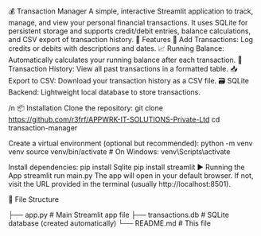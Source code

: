 💰 Transaction Manager
A simple, interactive Streamlit application to track, manage, and view your personal financial transactions. It uses SQLite for persistent storage and supports credit/debit entries, balance calculations, and CSV export of transaction history.
🚀 Features
💸 Add Transactions: Log credits or debits with descriptions and dates.
📈 Running Balance: Automatically calculates your running balance after each transaction.
📜 Transaction History: View all past transactions in a formatted table.
📥 Export to CSV: Download your transaction history as a CSV file.
🗃️ SQLite Backend: Lightweight local database to store transactions.

\/n
📦 Installation
Clone the repository:
git clone https://github.com/r3frf/APPWRK-IT-SOLUTIONS-Private-Ltd
cd transaction-manager

Create a virtual environment (optional but recommended):
python -m venv venv
source venv/bin/activate  # On Windows: venv\Scripts\activate

Install dependencies:
pip install Sqlite
pip install streamlit
▶️ Running the App
streamlit run main.py
The app will open in your default browser. If not, visit the URL provided in the terminal (usually http://localhost:8501).

🧾 File Structure
 
├── app.py             # Main Streamlit app file
├── transactions.db    # SQLite database (created automatically)
└── README.md          # This file
